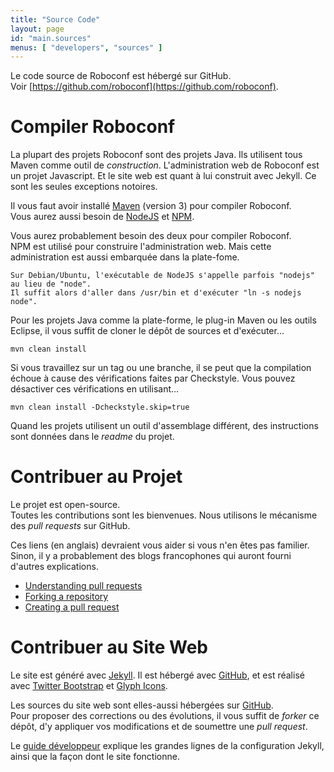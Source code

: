 ```yaml
---
title: "Source Code"
layout: page
id: "main.sources"
menus: [ "developers", "sources" ]
---
```


Le code source de Roboconf est hébergé sur GitHub.  
Voir [https://github.com/roboconf](https://github.com/roboconf).


# Compiler Roboconf

La plupart des projets Roboconf sont des projets Java. Ils utilisent tous Maven comme outil de *construction*.
L'administration web de Roboconf est un projet Javascript. Et le site web est quant à lui construit avec Jekyll.
Ce sont les seules exceptions notoires.

Il vous faut avoir installé [Maven](http://maven.apache.org/) (version 3) pour compiler Roboconf.    
Vous aurez aussi besoin de [NodeJS](http://nodejs.org/) et [NPM](https://www.npmjs.org/).

Vous aurez probablement besoin des deux pour compiler Roboconf.  
NPM est utilisé pour construire l'administration web. Mais cette administration est aussi embarquée
dans la plate-fome.

	Sur Debian/Ubuntu, l'exécutable de NodeJS s'appelle parfois "nodejs" au lieu de "node".
	Il suffit alors d'aller dans /usr/bin et d'exécuter "ln -s nodejs node".

Pour les projets Java comme la plate-forme, le plug-in Maven ou les outils Eclipse, il vous suffit
de cloner le dépôt de sources et d'exécuter...

	mvn clean install

Si vous travaillez sur un tag ou une branche, il se peut que la compilation échoue à cause des vérifications
faites par Checkstyle. Vous pouvez désactiver ces vérifications en utilisant...

	mvn clean install -Dcheckstyle.skip=true

Quand les projets utilisent un outil d'assemblage différent, des instructions sont données dans le *readme* du projet. 


# Contribuer au Projet

Le projet est open-source.  
Toutes les contributions sont les bienvenues. Nous utilisons le mécanisme des *pull requests* sur GitHub.

Ces liens (en anglais) devraient vous aider si vous n'en êtes pas familier.  
Sinon, il y a probablement des blogs francophones qui auront fourni d'autres explications.

* [Understanding pull requests](https://help.github.com/articles/using-pull-requests)
* [Forking a repository](https://help.github.com/articles/fork-a-repo)
* [Creating a pull request](https://help.github.com/articles/creating-a-pull-request)


# Contribuer au Site Web

Le site est généré avec [Jekyll](http://jekyllrb.com). Il est hébergé avec [GitHub](http://github.com),
et est réalisé avec [Twitter Bootstrap](http://getbootstrap.com) et [Glyph Icons](http://glyphicons.com).

Les sources du site web sont elles-aussi hébergées sur [GitHub](https://github.com/roboconf/roboconf.github.io).  
Pour proposer des corrections ou des évolutions, il vous suffit de *forker* ce dépôt, d'y appliquer vos modifications
et de soumettre une *pull request*.

Le [guide développeur](guide-developpeur/guide-developpeur.html) explique les grandes lignes de la configuration 
Jekyll, ainsi que la façon dont le site fonctionne.
